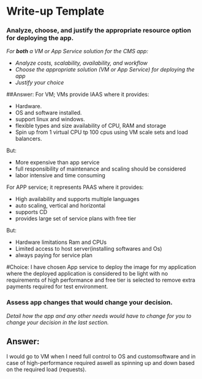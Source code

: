# Write-up Template

### Analyze, choose, and justify the appropriate resource option for deploying the app.

*For **both** a VM or App Service solution for the CMS app:*
- *Analyze costs, scalability, availability, and workflow*
- *Choose the appropriate solution (VM or App Service) for deploying the app*
- *Justify your choice*

##Answer:
For VM; VMs provide IAAS where it provides:

- Hardware.
- OS and software installed.
- support linux and windows.
- flexible types and size availability of CPU, RAM and storage 
- Spin up from 1 virtual CPU tp 100 cpus using VM scale sets and load balancers.

But:
- More expensive than app service
- full responsibility of maintenance and scaling should be considered
- labor intensive and time consuming

For APP service; it represents PAAS where it provides:

- High availability and supports multiple languages
- auto scaling, vertical and horizontal
- supports CD
- provides large set of service plans with free tier

But:

- Hardware limitations Ram and CPUs
- Limited access to host server(installing softwares and Os)
- always paying for service plan

#Choice:
I have chosen App service to deploy the image for my application 
where the deployed application is considered to be light with no requirements of high performance
and free tier is selected to remove extra payments required for test environment.

### Assess app changes that would change your decision.

*Detail how the app and any other needs would have to change for you to change your decision in the last section.* 

## Answer:

I would go to VM when I need full control to OS and customsoftware and in case of high-performance required 
aswell as spinning up and down based on the required load (requests).
